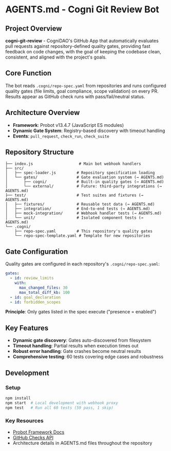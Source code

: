 # AGENTS.md - Cogni Git Review Bot

## Project Overview
**cogni-git-review** - CogniDAO's GitHub App that automatically evaluates pull requests against repository-defined quality gates, providing fast feedback on code changes, with the goal of keeping the codebase clean, consistent, and aligned with the project's goals.

## Core Function
The bot reads `.cogni/repo-spec.yaml` from repositories and runs configured quality gates (file limits, goal compliance, scope validation) on every PR. Results appear as GitHub check runs with pass/fail/neutral status.

## Architecture Overview
- **Framework**: Probot v13.4.7 (JavaScript ES modules)
- **Dynamic Gate System**: Registry-based discovery with timeout handling
- **Events**: `pull_request`, `check_run`, `check_suite`

## Repository Structure
```
├── index.js                    # Main bot webhook handlers
├── src/
│   ├── spec-loader.js         # Repository specification loading
│   └── gates/                 # Gate evaluation system (→ AGENTS.md)
│       ├── cogni/             # Built-in quality gates (→ AGENTS.md) 
│       └── external/          # Future: third-party integrations (→ AGENTS.md)
├── test/                      # Test suites and fixtures (→ AGENTS.md)
│   ├── fixtures/              # Reusable test data (→ AGENTS.md)
│   ├── integration/           # End-to-end tests (→ AGENTS.md)
│   ├── mock-integration/      # Webhook handler tests (→ AGENTS.md)
│   └── unit/                  # Isolated component tests (→ AGENTS.md)
└── .cogni/
    ├── repo-spec.yaml         # This repository's quality gates
    └── repo-spec-template.yaml # Template for new repositories
```

## Gate Configuration
Quality gates are configured in each repository's `.cogni/repo-spec.yaml`:
```yaml
gates:
  - id: review_limits
    with:
      max_changed_files: 30
      max_total_diff_kb: 100
  - id: goal_declaration
  - id: forbidden_scopes
```
**Principle**: Only gates listed in the spec execute ("presence = enabled")

## Key Features
- **Dynamic gate discovery**: Gates auto-discovered from filesystem
- **Timeout handling**: Partial results when execution times out
- **Robust error handling**: Gate crashes become neutral results
- **Comprehensive testing**: 60 tests covering edge cases and robustness

## Development

### Setup
```bash
npm install
npm start  # Local development with webhook proxy
npm test   # Run all 60 tests (59 pass, 1 skip)
```

### Key Resources
- [Probot Framework Docs](https://probot.github.io/docs/)
- [GitHub Checks API](https://docs.github.com/en/rest/checks)
- Architecture details in AGENTS.md files throughout the repository
